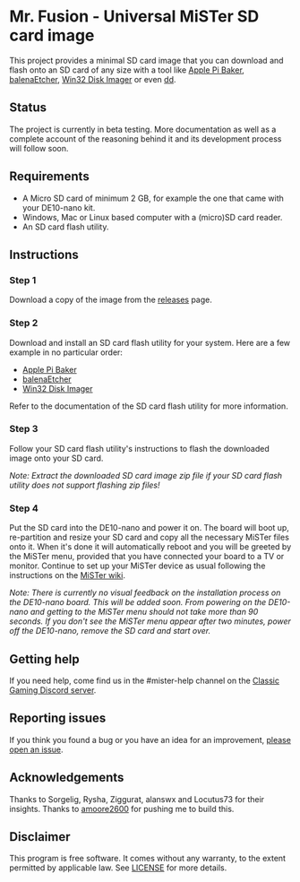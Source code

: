 # Mr. Fusion - Universal MiSTer SD card image

This project provides a minimal SD card image that you can download
and flash onto an SD card of any size with a tool like [Apple Pi Baker](https://www.tweaking4all.com/software/macosx-software/applepi-baker-v2/), [balenaEtcher](https://www.balena.io/etcher/), [Win32 Disk Imager](https://sourceforge.net/projects/win32diskimager/) or even [dd](https://en.wikipedia.org/wiki/Dd_%28Unix%29).

## Status

The project is currently in beta testing. More documentation as well as
a complete account of the reasoning behind it and its development process
will follow soon.

## Requirements

- A Micro SD card of minimum 2 GB, for example the one that came with your
  DE10-nano kit.
- Windows, Mac or Linux based computer with a (micro)SD card reader.
- An SD card flash utility.

## Instructions

### Step 1

Download a copy of the image from the [releases](https://github.com/michaelshmitty/mr-fusion/releases) page.

### Step 2

Download and install an SD card flash utility for your system. Here are
a few example in no particular order:

- [Apple Pi Baker](https://www.tweaking4all.com/software/macosx-software/applepi-baker-v2/)
- [balenaEtcher](https://www.balena.io/etcher/)
- [Win32 Disk Imager](https://sourceforge.net/projects/win32diskimager/)

Refer to the documentation of the SD card flash utility for more information.

### Step 3

Follow your SD card flash utility's instructions to flash the downloaded image
onto your SD card.

_Note: Extract the downloaded SD card image zip file if your SD card flash utility
does not support flashing zip files!_

### Step 4

Put the SD card into the DE10-nano and power it on. The board will boot up,
re-partition and resize your SD card and copy all the necessary MiSTer files
onto it. When it's done it will automatically reboot and you will be greeted
by the MiSTer menu, provided that you have connected your board to a TV or
monitor.
Continue to set up your MiSTer device as usual following the
instructions on the [MiSTer wiki](https://github.com/MiSTer-devel/Main_MiSTer/wiki).

_Note: There is currently no visual feedback on the installation process on the
DE10-nano board. This will be added soon. From powering on the
DE10-nano and getting to the MiSTer menu should not take more than 90 seconds.
If you don't see the MiSTer menu appear after two minutes, power off the
DE10-nano, remove the SD card and start over._

## Getting help

If you need help, come find us in the #mister-help channel on the [Classic
Gaming Discord server](https://top.gg/servers/418895913210216448).

## Reporting issues

If you think you found a bug or you have an idea for an improvement, [please
open an issue](https://github.com/michaelshmitty/mr-fusion/issues).

## Acknowledgements

Thanks to Sorgelig, Rysha, Ziggurat, alanswx and Locutus73 for their insights.
Thanks to [amoore2600](https://www.youtube.com/channel/UC_IynEJIMqkYaCVjEk_EIlg) for pushing me to build this.

## Disclaimer

This program is free software. It comes without any warranty, to
the extent permitted by applicable law. See [LICENSE](https://github.com/michaelshmitty/mr-fusion/blob/master/LICENSE) for more details.
